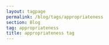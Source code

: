 ```yaml
---
layout: tagpage
permalink: /blog/tags/appropriateness
section: Blog
tag: appropriateness
title: appropriateness tag
---
```

